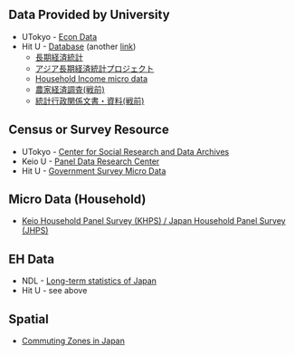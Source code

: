 ## Data Provided by University

- UTokyo - [Econ Data](http://www.lib.e.u-tokyo.ac.jp/)
- Hit U - [Database](http://rcisss.ier.hit-u.ac.jp/Japanese/database/) (another [link](https://d-infra.ier.hit-u.ac.jp/Japanese/ltes/))
  - [長期経済統計](http://rcisss.ier.hit-u.ac.jp/Japanese/database/long.html)
  - [アジア長期経済統計プロジェクト](http://www.ier.hit-u.ac.jp/COE/Japanese/index.html)
  - [Household Income micro data](http://rcisss.ier.hit-u.ac.jp/Japanese/database/special.html)
  - [農家経済調査(戦前)](http://rcisss.ier.hit-u.ac.jp/Japanese/database/farmer.html)
  - [統計行政関係文書・資料(戦前)](http://rcisss.ier.hit-u.ac.jp/Japanese/database/tokei.html)

## Census or Survey Resource

- UTokyo - [Center for Social Research and Data Archives](https://csrda.iss.u-tokyo.ac.jp/)
- Keio U - [Panel Data Research Center](https://www.pdrc.keio.ac.jp/)
- Hit U - [Government Survey Micro Data](http://rcisss.ier.hit-u.ac.jp/Japanese/micro/anonym02.html)

## Micro Data (Household)

- [Keio Household Panel Survey (KHPS) / Japan Household Panel Survey (JHPS)](https://www.pdrc.keio.ac.jp/paneldata/datasets/jhpskhps/)

## EH Data

- NDL - [Long-term statistics of Japan](https://rnavi.ndl.go.jp/research_guide/entry/long-term-statistics.php)
- Hit U - see above

## Spatial

- [Commuting Zones in Japan](https://github.com/daisukeadachi/commuting_zone_japan)

